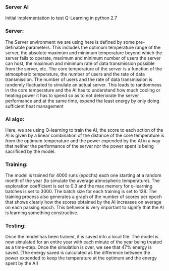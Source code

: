 <H3>Server AI</H3>
Initial implementation to test Q-Learning in python 2.7


<H3>Server:</H3> 
The Server environment we are using here is defined by some pre-definable parameters. This
includes the optimum temperature range of the server, the absolute maximum and minimum temperature beyond which the server fails to operate, maximum and minimum number of users the
server can host, the maximum and minimum rate of data transmission possible from the server,
etc.
The core temperature of the server is a function of the atmospheric temperature, the number of
users and the rate of data transmission. The number of users and the rate of data transmission is
randomly fluctuated to simulate an actual server. This leads to randomness in the core temperature and the AI has to understand how much cooling or heating power it has to spend so as to not
deteriorate the server performance and at the same time, expend the least energy by only doing
sufficient heat management

<H3>AI algo:</H3>
Here, we are using Q-learning to train the AI, the score to each action of the AI is given
by a linear combination of the distance of the core temperature is from the optimum temperature
and the power expended by the AI in a way that neither the performance of the server nor the
power spent is being sacrificed by the model.

<H3>Training:</H3>
The model is trained for 4000 runs (epochs) each one starting at a random month of the year (to
simulate the average atmospheric temperature). The exploration coefficient is set to 0.3 and the
max memory for q-learning batches is set to 3000. The batch size for each training is set to 128.
The training process also generates a graph of the number of scores per epoch that shows clearly
how the scores obtained by the AI increases on average on each passing epoch. This behavior is
very important to signify that the AI is learning something constructive.

<H3>Testing:</H3>
Once the model has been trained, it is saved into a local file. The model is now simulated for an
entire year with each minute of the year being treated as a time-step. Once the simulation is over,
we see that 47% energy is saved. (The energy saved is calculated as the difference between the
power expended to keep the temperature at the optimum and the energy spent by the AI)
